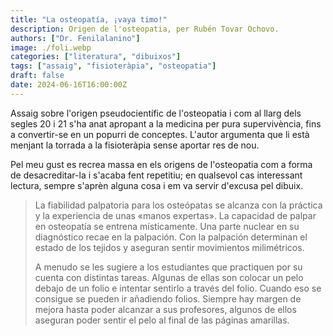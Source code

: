 ```yaml
---
title: "La osteopatía, ¡vaya timo!"
description: Origen de l'osteopatia, per Rubén Tovar Ochovo.
authors: ["Dr. Fenilalanino"]
image: ./foli.webp
categories: ["literatura", "dibuixos"]
tags: ["assaig", "fisioteràpia", "osteopatia"]
draft: false
date: 2024-06-16T16:00:00Z
---
```


Assaig sobre l'origen pseudocientífic de l'osteopatia i com al llarg dels segles 20 i 21 s'ha anat apropant a la medicina per pura supervivència, fins a convertir-se en un popurri de conceptes. L'autor argumenta que li està menjant la torrada a la fisioteràpia sense aportar res de nou.

Pel meu gust es recrea massa en els origens de l'osteopatia com a forma de desacreditar-la i s'acaba fent repetitiu; en qualsevol cas interessant lectura, sempre s'aprèn alguna cosa i em va servir d'excusa pel dibuix.

> La fiabilidad palpatoria para los osteópatas se alcanza con la práctica y la experiencia de unas «manos expertas». La capacidad de palpar en osteopatía se entrena místicamente. Una parte nuclear en su diagnóstico recae en la palpación. Con la palpación determinan el estado de los tejidos y aseguran sentir movimientos milimétricos.<p>A menudo se les sugiere a los estudiantes que practiquen por su cuenta con distintas tareas. Algunas de ellas son colocar un pelo debajo de un folio e intentar sentirlo a través del folio. Cuando eso se consigue se pueden ir añadiendo folios. Siempre hay margen de mejora hasta poder alcanzar a sus profesores, algunos de ellos aseguran poder sentir el pelo al final de las páginas amarillas.
